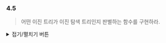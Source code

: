 ### 4.5  

> 어떤 이진 트리가 이진 탐색 트리인지 판별하는 함수를 구현하라.

<details> 박수원
<summary>접기/펼치기 버튼</summary>

```C
// 이진 탐색 트리인 경우
// 왼쪽 노드가 부모 노드보다 작아야하며, 오른쪽 노드가 부모 노드보다 커야한다.
// 중첩 노드는 존재하지 않는다.

// pseudo code
func isBST(nod)
  if node.left > node or node.right < node
    return false
  return isBST(node.left) || isBST(node.right)
```

[C 언어 소스 코드](4.5.c)
</details>
